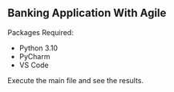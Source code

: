 ## Banking Application With Agile

Packages Required: 
- Python 3.10
- PyCharm
- VS Code

Execute the main file and see the results. 
